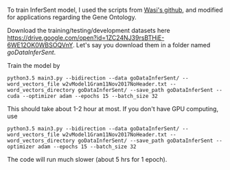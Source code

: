To train InferSent model, I used the scripts from [Wasi's github](https://github.com/wasiahmad/universal_sentence_encoder), and modified for applications regarding the Gene Ontology. 

Download the training/testing/development datasets here https://drive.google.com/open?id=1ZC24NJ39rsBTHjE-6WE12OK0WBSOQVnY. Let's say you download them in a folder named *goDataInferSent*. 

Train the model by  

```
python3.5 main3.py --bidirection --data goDataInferSent/ --word_vectors_file w2vModel1Gram11Nov2017NoHeader.txt --word_vectors_directory goDataInferSent/ --save_path goDataInferSent --cuda --optimizer adam --epochs 15 --batch_size 32
```

This should take about 1-2 hour at most. If you don't have GPU computing, use 

```
python3.5 main3.py --bidirection --data goDataInferSent/ --word_vectors_file w2vModel1Gram11Nov2017NoHeader.txt --word_vectors_directory goDataInferSent/ --save_path goDataInferSent --optimizer adam --epochs 15 --batch_size 32
```

The code will run much slower (about 5 hrs for 1 epoch).
